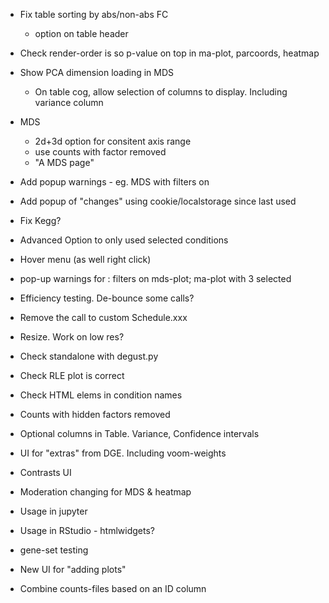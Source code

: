 
* Fix table sorting by abs/non-abs FC
    * option on table header
* Check render-order is so p-value on top in ma-plot, parcoords, heatmap
* Show PCA dimension loading in MDS
    * On table cog, allow selection of columns to display.  Including variance column
* MDS
    * 2d+3d option for consitent axis range
    * use counts with factor removed
    * "A MDS page"



* Add popup warnings - eg. MDS with filters on
* Add popup of "changes" using cookie/localstorage since last used
* Fix Kegg?

* Advanced Option to only used selected conditions
* Hover menu (as well right click)
* pop-up warnings for : filters on mds-plot; ma-plot with 3 selected
* Efficiency testing.  De-bounce some calls?
* Remove the call to custom Schedule.xxx
* Resize.  Work on low res?
* Check standalone with degust.py
* Check RLE plot is correct
* Check HTML elems in condition names

* Counts with hidden factors removed
* Optional columns in Table.  Variance, Confidence intervals
* UI for "extras" from DGE.  Including voom-weights
* Contrasts UI
* Moderation changing for MDS & heatmap
* Usage in jupyter
* Usage in RStudio - htmlwidgets?

* gene-set testing
* New UI for "adding plots"
* Combine counts-files based on an ID column
